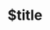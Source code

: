 ---
title: $title
second_title: Справочник по Aspose.Imaging for .NET API
description: $description
type: docs
weight: $weight
url: /ru/net/$ref/
---